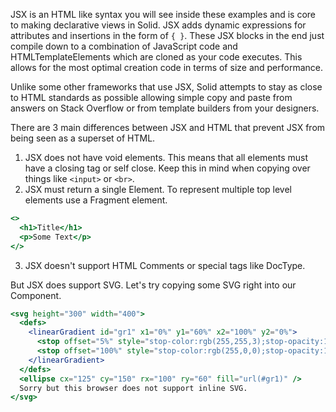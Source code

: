 JSX is an HTML like syntax you will see inside these examples and is core to making declarative views in Solid. JSX adds dynamic expressions for attributes and insertions in the form of `{ }`. These JSX blocks in the end just compile down to a combination of JavaScript code and HTMLTemplateElements which are cloned as your code executes. This allows for the most optimal creation code in terms of size and performance.

Unlike some other frameworks that use JSX, Solid attempts to stay as close to HTML standards as possible allowing simple copy and paste from answers on Stack Overflow or from template builders from your designers.

There are 3 main differences between JSX and HTML that prevent JSX from being seen as a superset of HTML.
1. JSX does not have void elements. This means that all elements must have a closing tag or self close. Keep this in mind when copying over things like `<input>` or `<br>`.
2. JSX must return a single Element. To represent multiple top level elements use a Fragment element.

```jsx
<>
  <h1>Title</h1>
  <p>Some Text</p>
</>
```
3. JSX doesn't support HTML Comments or special tags like DocType.

But JSX does support SVG. Let's try copying some SVG right into our Component.
```jsx
<svg height="300" width="400">
  <defs>
    <linearGradient id="gr1" x1="0%" y1="60%" x2="100%" y2="0%">
      <stop offset="5%" style="stop-color:rgb(255,255,3);stop-opacity:1" />
      <stop offset="100%" style="stop-color:rgb(255,0,0);stop-opacity:1" />
    </linearGradient>
  </defs>
  <ellipse cx="125" cy="150" rx="100" ry="60" fill="url(#gr1)" />
  Sorry but this browser does not support inline SVG.
</svg>
```
